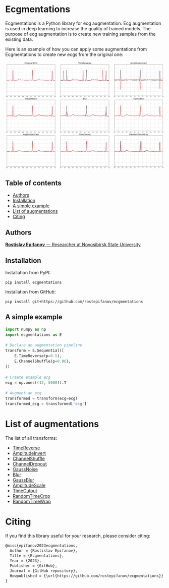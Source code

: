 # Ecgmentations

Ecgmentations is a Python library for ecg augmentation. Ecg augmentation is used in deep learning to increase the quality of trained models. The purpose of ecg augmentation is to create new training samples from the existing data.

Here is an example of how you can apply some augmentations from Ecgmentations to create new ecgs from the original one:

![preview](images/preview.png)

## Table of contents
- [Authors](#authors)
- [Installation](#installation)
- [A simple example](#a-simple-example)
- [List of augmentations](#list-of-augmentations)
- [Citing](#citing)

## Authors
[**Rostislav Epifanov** — Researcher at Novosibirsk State University]()

## Installation
Installation from PyPI:

```
pip install ecgmentations
```

Installation from GitHub:

```
pip install git+https://github.com/rostepifanov/ecgmentations
```

## A simple example
```python
import numpy as np
import ecgmentations as E

# Declare an augmentation pipeline
transform = E.Sequential([
    E.TimeReverse(p=0.5),
    E.ChannelShuffle(p=0.06),
])

# Create example ecg
ecg = np.ones((12, 5000)).T

# Augment an ecg
transformed = transform(ecg=ecg)
transformed_ecg = transformed['ecg']
```

# List of augmentations

The list of all transforms:

- [TimeReverse]()
- [AmplitudeInvert]()
- [ChannelShuffle]()
- [ChannelDropout]()
- [GaussNoise]()
- [Blur]()
- [GaussBlur]()
- [AmplitudeScale]()
- [TimeCutout]()
- [RandomTimeCrop]()
- [RandomTimeWrap]()

# Citing

If you find this library useful for your research, please consider citing:

```
@misc{epifanov2023ecgmentations,
  Author = {Rostislav Epifanov},
  Title = {Ecgmentations},
  Year = {2023},
  Publisher = {GitHub},
  Journal = {GitHub repository},
  Howpublished = {\url{https://github.com/rostepifanov/ecgmentations}}
}
```